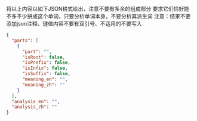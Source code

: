将以上内容以如下JSON格式给出，注意不要有多余的组成部分
要求它们恰好能不多不少拼成这个单词，只要分析单词本身，不要分析其派生词
注意：结果不要添加json注释、键值内容不要有双引号、不适用的不要写入

```json
{
  "parts": [
    {
      "part": "",
      "isRoot": false,
      "isPrefix": false,
      "isInfix": false,
      "isSuffix": false,
      "meaning_en": "",
      "meaning_zh": ""
    }
  ],
  "analysis_en": "",
  "analysis_zh": ""
}
```